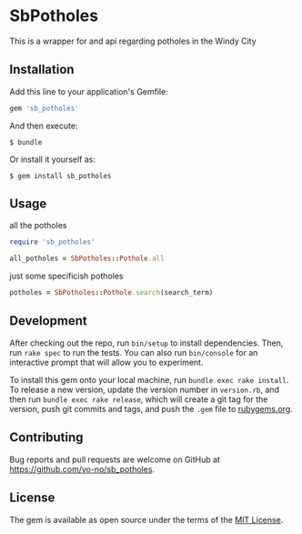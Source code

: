 # SbPotholes

This is a wrapper for and api regarding potholes in the Windy City

## Installation

Add this line to your application's Gemfile:

```ruby
gem 'sb_potholes'
```

And then execute:

    $ bundle

Or install it yourself as:

    $ gem install sb_potholes

## Usage

all the potholes

```ruby
require 'sb_potholes'

all_potholes = SbPotholes::Pothole.all
```

just some specificish potholes

```ruby
potholes = SbPotholes::Pothole.search(search_term)
```

## Development

After checking out the repo, run `bin/setup` to install dependencies. Then, run `rake spec` to run the tests. You can also run `bin/console` for an interactive prompt that will allow you to experiment.

To install this gem onto your local machine, run `bundle exec rake install`. To release a new version, update the version number in `version.rb`, and then run `bundle exec rake release`, which will create a git tag for the version, push git commits and tags, and push the `.gem` file to [rubygems.org](https://rubygems.org).

## Contributing

Bug reports and pull requests are welcome on GitHub at https://github.com/yo-no/sb_potholes.


## License

The gem is available as open source under the terms of the [MIT License](http://opensource.org/licenses/MIT).

